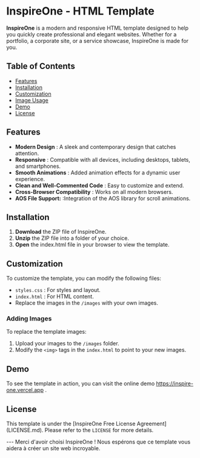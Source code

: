 # InspireOne - HTML Template
 **InspireOne** is a modern and responsive HTML template designed to help you quickly create professional and elegant websites. Whether for a portfolio, a corporate site, or a service showcase, InspireOne is made for you.
 ## Table of Contents
 - [Features](#Features) 
 - [Installation](#installation) 
 - [Customization](#Customization) 
 - [Image Usage](#ImageUsage) 
 - [Demo](#Demo) 
 - [License](#license) 

 ## Features
 - **Modern Design** : A sleek and contemporary design that catches attention.
 - **Responsive** :  Compatible with all devices, including desktops, tablets, and smartphones. 
 - **Smooth Animations** : Added animation effects for a dynamic user experience.
 - **Clean and Well-Commented Code** :  Easy to customize and extend.
 - **Cross-Browser Compatibility** : Works on all modern browsers. 
 - **AOS File Support:** :Integration of the AOS library for scroll animations.

 ## Installation 
 1. **Download**  the ZIP file of InspireOne.
 2. **Unzip** the ZIP file into a folder of your choice.
 3. **Open** the index.html file in your browser to view the template.

 ## Customization 
 To customize the template, you can modify the following files: 
 - `styles.css` : For styles and layout.
 - `index.html` : For HTML content. 
 - Replace the images in the `/images`  with your own images. 

 ### Adding Images
 To replace the template images:
 1. Upload your images to the `/images` folder. 
 2. Modify the `<img>` tags in the `index.html` to point to your new images. 

 ## Demo
 To see the template in action, you can visit the online demo https://inspire-one.vercel.app .

 ## License  
 This template is under the [InspireOne Free License Agreement] (LICENSE.md). Please refer to the `LICENSE` for more details.
 
 --- Merci d'avoir choisi InspireOne ! Nous espérons que ce template vous aidera à créer un site web incroyable.